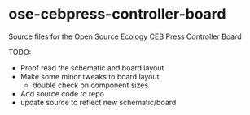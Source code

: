 ose-cebpress-controller-board
=============================

Source files for the Open Source Ecology CEB Press Controller Board

TODO:

* Proof read the schematic and board layout
* Make some minor tweaks to board layout
  * double check on component sizes
* Add source code to repo
* update source to reflect new schematic/board
